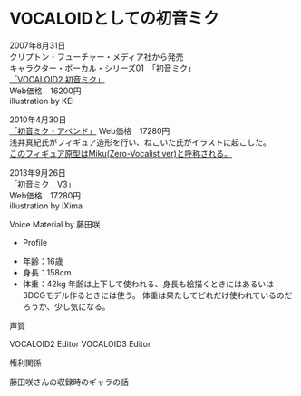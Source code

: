 # VOCALOIDとしての初音ミク

2007年8月31日  
クリプトン・フューチャー・メディア社から発売  
キャラクター・ボーカル・シリーズ01　「初音ミク」  
[「VOCALOID2 初音ミク」](http://www.crypton.co.jp/mp/pages/prod/vocaloid/cv01.jsp)  
Web価格　16200円  
illustration by KEI  


2010年4月30日  
[「初音ミク・アペンド」](http://www.crypton.co.jp/mp/pages/prod/vocaloid/cv01a.jsp)
Web価格　17280円  
浅井真紀氏がフィギュア造形を行い、ねこいた氏がイラストに起こした。  
[このフィギュア原型はMiku(Zero-Vocalist ver)と呼称される。](http://ascii.jp/elem/000/000/518/518284/)

2013年9月26日  
[「初音ミク　V3」](http://www.crypton.co.jp/mp/pages/prod/vocaloid/mikuv3.jsp)  
Web価格　17280円  
illustration by iXima  

Voice Material  by 藤田咲


* Profile
- 年齢：16歳
- 身長：158cm
- 体重：42kg
年齢は上下して使われる、身長も絵描くときにはあるいは3DCGモデル作るときには使う。
体重は果たしてどれだけ使われているのだろうか、少し気になる。


声質


VOCALOID2 Editor
VOCALOID3 Editor



権利関係

藤田咲さんの収録時のギャラの話

